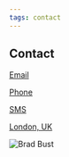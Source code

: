 ```yaml
---
tags: contact
---
```


## Contact

<i class="fas fa-at"></i>[Email](mailto:brad@nexusseven.com)

<i class="fas fa-phone"></i>[Phone](tel:+442070971340)

<i class="fas fa-sms"></i>[SMS](sms:+442070971340)

<i class="fas fa-map-marker-alt"></i>[London, UK](https://goo.gl/maps/Gzuf7DiyDRaQmh8J8)

![Brad Bust](img/brad-bust-pub1.png)